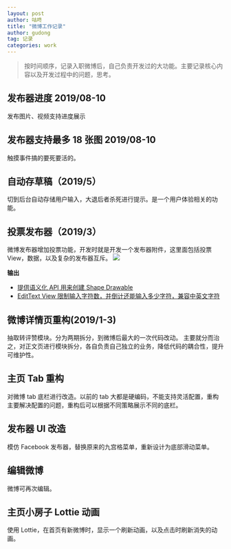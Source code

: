 ```yaml
---
layout: post
author: 咕咚
title: "微博工作记录"
author: gudong
tag: 记录
categories: work 
---
```


> 按时间顺序，记录入职微博后，自己负责开发过的大功能。主要记录核心内容以及开发过程中的问题，思考。

## 发布器进度 2019/08-10
发布图片、视频支持进度展示

## 发布器支持最多 18 张图 2019/08-10
触摸事件搞的要死要活的。

## 自动存草稿（2019/5）
切到后台自动存储用户输入，大退后者杀死进行提示。是一个用户体验相关的功能。

## 投票发布器（2019/3）
微博发布器增加投票功能，开发时就是开发一个发布器附件，这里面包括投票 View，数据，以及复杂的发布器互斥。
![](https://ws1.sinaimg.cn/large/006tKfTcly1g1nxcbgjlwj30ou0nqwhx.jpg)

**输出**
* [提供语义化 API 用来创建 Shape Drawable](https://gist.github.com/maoruibin/4293314f0b7c277c2a635efa858a3e6e)
* [EditText View 限制输入字符数，并倒计还能输入多少字符，兼容中英文字符](https://gist.github.com/maoruibin/0c7bca8d024c0e5718fa8b029850bca0)

## 微博详情页重构(2019/1-3)
抽取转评赞模块。分为两期拆分，到微博后最大的一次代码改动。
主要就分而治之，对正文页进行模块拆分，各自负责自己独立的业务，降低代码的耦合性，提升可维护性。


## 主页 Tab 重构
对微博 tab 底栏进行改造。以前的 tab 大都是硬编码，不能支持灵活配置，重构主要解决配置的问题，重构后可以根据不同策略展示不同的底栏。

## 发布器 UI 改造
模仿 Facebook 发布器，替换原来的九宫格菜单，重新设计为底部滑动菜单。

## 编辑微博
微博可再次编辑。

## 主页小房子 Lottie 动画
使用 Lottie，在首页有新微博时，显示一个刷新动画，以及点击时刷新消失的动画。